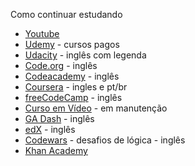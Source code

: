 Como continuar estudando

* [Youtube](https://www.youtube.com/results?search_query=html)
* [Udemy](https://www.udemy.com/courses/search/?src=ukw&q=html) - cursos pagos
* [Udacity](https://www.udacity.com/course/intro-to-html-and-css--ud001) - inglês com legenda
* [Code.org](https://code.org/educate/weblab) - inglês
* [Codeacademy](https://www.codecademy.com/catalog/language/html-css) - inglês
* [Coursera](https://www.coursera.org/search?query=html&) - ingles e pt/br
* [freeCodeCamp](https://learn.freecodecamp.org/) - inglês
* [Curso em Vídeo](https://www.cursoemvideo.com/sucesso/) - em manutenção
* [GA Dash](https://dash.generalassemb.ly/) - inglês
* [edX](https://www.edx.org/course?search_query=html) - inglês
* [Codewars](https://www.codewars.com/?language=javascript) - desafios de lógica - inglês
* [Khan Academy](https://pt.khanacademy.org/computing/computer-programming) 